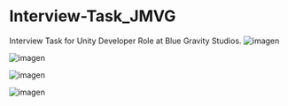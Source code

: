 # Interview-Task_JMVG
Interview Task for Unity Developer Role at Blue Gravity Studios.
![imagen](https://github.com/user-attachments/assets/16ddd0ed-cf98-4e16-91b2-9157ee36fcb2)

![imagen](https://github.com/user-attachments/assets/12550ced-5c96-46f4-9829-f0ea5ed684d6)

![imagen](https://github.com/user-attachments/assets/f271d27e-9585-4bfb-a047-fd2294cafa3d)

![imagen](https://github.com/user-attachments/assets/32ab0a7f-09a3-4775-941b-bd91d472dcd5)
